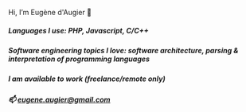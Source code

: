 Hi, I’m Eugène d'Augier 👋

##### Languages I use: PHP, Javascript, C/C++
##### Software engineering topics I love: software architecture, parsing & interpretation of programming languages
##### I am available to work (freelance/remote only)
##### 📫 eugene.augier@gmail.com
